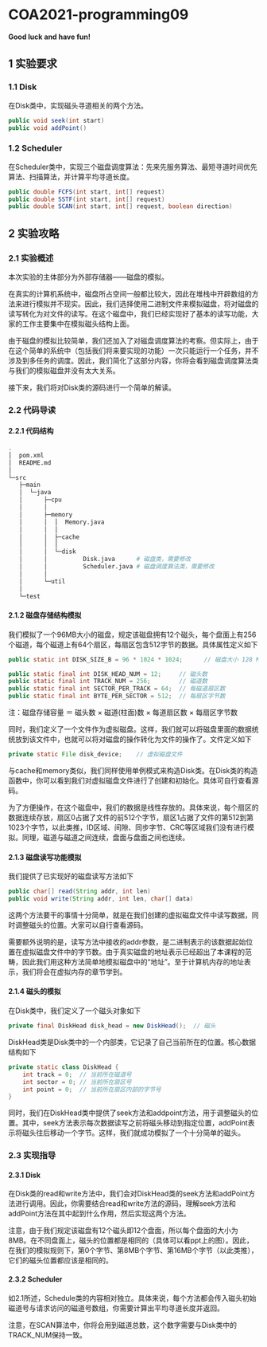 # COA2021-programming09

**Good luck and have fun!**

## 1 实验要求

### 1.1 Disk

在Disk类中，实现磁头寻道相关的两个方法。

```java
public void seek(int start)
public void addPoint()
```

### 1.2 Scheduler

在Scheduler类中，实现三个磁盘调度算法：先来先服务算法、最短寻道时间优先算法、扫描算法，并计算平均寻道长度。

```java
public double FCFS(int start, int[] request)
public double SSTF(int start, int[] request)
public double SCAN(int start, int[] request, boolean direction)
```



## 2 实验攻略

### 2.1 实验概述

本次实验的主体部分为外部存储器——磁盘的模拟。

在真实的计算机系统中，磁盘所占空间一般都比较大，因此在堆栈中开辟数组的方法来进行模拟并不现实。因此，我们选择使用二进制文件来模拟磁盘，将对磁盘的读写转化为对文件的读写。在这个磁盘中，我们已经实现好了基本的读写功能，大家的工作主要集中在模拟磁头结构上面。

由于磁盘的模拟比较简单，我们还加入了对磁盘调度算法的考察。但实际上，由于在这个简单的系统中（包括我们将来要实现的功能）一次只能运行一个任务，并不涉及到多任务的调度。因此，我们简化了这部分内容，你将会看到磁盘调度算法类与我们的模拟磁盘并没有太大关系。

接下来，我们将对Disk类的源码进行一个简单的解读。



### 2.2 代码导读

#### 2.2.1 代码结构

```bash
.
│  pom.xml
│  README.md
│
└─src
   ├─main
   │  └─java
   │      ├─cpu
   │      │
   │      ├─memory
   │      │  │  Memory.java
   │      │  │
   │      │  ├─cache
   │      │  │
   │      │  └─disk
   │      │          Disk.java		# 磁盘类，需要修改
   │      │          Scheduler.java	# 磁盘调度算法类，需要修改
   │      │
   │      └─util
   │
   └─test
```



#### 2.1.2 磁盘存储结构模拟

我们模拟了一个96MB大小的磁盘，规定该磁盘拥有12个磁头，每个盘面上有256个磁道，每个磁道上有64个扇区，每扇区包含512字节的数据。具体属性定义如下

```java
public static int DISK_SIZE_B = 96 * 1024 * 1024;      // 磁盘大小 128 MB

public static final int DISK_HEAD_NUM = 12;     // 磁头数
public static final int TRACK_NUM = 256;        // 磁道数
public static final int SECTOR_PER_TRACK = 64;  // 每磁道扇区数
public static final int BYTE_PER_SECTOR = 512;  // 每扇区字节数
```

注：磁盘存储容量 ＝ 磁头数 × 磁道(柱面)数 × 每道扇区数 × 每扇区字节数

同时，我们定义了一个文件作为虚拟磁盘。这样，我们就可以将磁盘里面的数据统统放到该文件中，也就可以将对磁盘的操作转化为文件的操作了。文件定义如下

```java
private static File disk_device;    // 虚拟磁盘文件
```

与cache和memory类似，我们同样使用单例模式来构造Disk类。在Disk类的构造函数中，你可以看到我们对虚拟磁盘文件进行了创建和初始化。具体可自行查看源码。

为了方便操作，在这个磁盘中，我们的数据是线性存放的。具体来说，每个扇区的数据连续存放，扇区0占据了文件的前512个字节，扇区1占据了文件的第512到第1023个字节，以此类推，ID区域、间隙、同步字节、CRC等区域我们没有进行模拟。同理，磁道与磁道之间连续，盘面与盘面之间也连续。



#### 2.1.3 磁盘读写功能模拟

我们提供了已实现好的磁盘读写方法如下

```java
public char[] read(String addr, int len)
public void write(String addr, int len, char[] data)
```

这两个方法要干的事情十分简单，就是在我们创建的虚拟磁盘文件中读写数据，同时调整磁头的位置。大家可以自行查看源码。

需要额外说明的是，读写方法中接收的addr参数，是二进制表示的该数据起始位置在虚拟磁盘文件中的字节数。由于真实磁盘的地址表示已经超出了本课程的范畴，因此我们用这种方法简单地模拟磁盘中的“地址”。至于计算机内存的地址表示，我们将会在虚拟内存的章节学到。



#### 2.1.4 磁头的模拟

在Disk类中，我们定义了一个磁头对象如下

```java
private final DiskHead disk_head = new DiskHead();  // 磁头
```

DiskHead类是Disk类中的一个内部类，它记录了自己当前所在的位置。核心数据结构如下

```java
private static class DiskHead {
    int track = 0;  // 当前所在磁道号
    int sector = 0; // 当前所在扇区号
    int point = 0;  // 当前所在扇区内部的字节号
}
```

同时，我们在DiskHead类中提供了seek方法和addpoint方法，用于调整磁头的位置。其中，seek方法表示每次数据读写之前将磁头移动到指定位置，addPoint表示将磁头往后移动一个字节。这样，我们就成功模拟了一个十分简单的磁头。



### 2.3 实现指导

#### 2.3.1 Disk

在Disk类的read和write方法中，我们会对DiskHead类的seek方法和addPoint方法进行调用。因此，你需要结合read和write方法的源码，理解seek方法和addPoint方法在其中起到什么作用，然后实现这两个方法。

注意，由于我们规定该磁盘有12个磁头即12个盘面，所以每个盘面的大小为8MB。在不同盘面上，磁头的位置都是相同的（具体可以看ppt上的图）。因此，在我们的模拟规则下，第0个字节、第8MB个字节、第16MB个字节（以此类推），它们的磁头位置都应该是相同的。

#### 2.3.2 Scheduler

如2.1所述，Schedule类的内容相对独立。具体来说，每个方法都会传入磁头初始磁道号与请求访问的磁道号数组，你需要计算出平均寻道长度并返回。

注意，在SCAN算法中，你将会用到磁道总数，这个数字需要与Disk类中的TRACK_NUM保持一致。

